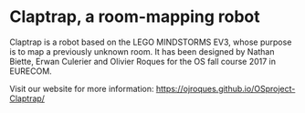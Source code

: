# Claptrap, a room-mapping robot

Claptrap is a robot based on the LEGO MINDSTORMS EV3, whose purpose is to map a previously unknown room. It has been designed by Nathan Biette, Erwan Culerier and Olivier Roques for the OS fall course 2017 in EURECOM.

Visit our website for more information: https://ojroques.github.io/OSproject-Claptrap/
